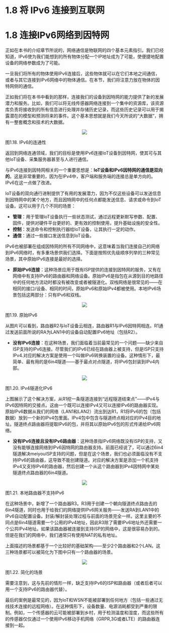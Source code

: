 # 1.8 将 IPv6 连接到互联网

# 1.8 连接IPv6网络到因特网

正如在本书的介绍章节所说的，网络通信是物联网的四个基本元素指引。我们已经知道，IPv6使为我们能想到的所有物体分配一个IP地址成为了可能，使便捷地配置设备的网络参数成为了可能。

一旦我们将所有的物体使用IPv6连接后，这些物体就可以在它们本地之间通信，或者与其它连接到IPv6网络中的物体通信。在本节，我们将注意力放在物体的因特网侧的通信。

正如我们将在本书中看到的那样，连接我们的设备到因特网的能力提供了新的发展潜力和服务。比如，我们可以将无线传感器网络连接到一个集中的资源库，该资源库负责将接收到的所有信息进行处理并存储历史记录，而这些历史记录可以用于揭露潜在的模型和预测将来的事件。这个基本思想就是我们今天所说的“大数据”，拥有一整套概念和技术的大数据。

<center><img src="images/iot_in_five_days/1/image011.png" /></center>

图1.18. IPv6的连通性

返回到网络连通领域，我们的目标是使用IPv6连接IoT设备到因特网，使其可与其他IoT设备、采集服务器甚至与人进行通信。

与IPv6连接到因特网相关的一个重要思想是：**IoT设备和IPv6因特网的通信是双向的**。这是非常重要的，因为在IPv4中，客户端和服务端的连接总是单方向的。IPv6在这一点做了改进。

IoT设备的双向通行进制提供了有用的发展潜力，因为不仅这些设备可以发送信息到因特网中的某个地方，而且因特网中的任何点都能发送信息、请求或命令到IoT设备。这可以用于几个不同的场景：
* **管理**：用于管理IoT设备执行一些状态测试，通过远程更新默写参数、配置、固件，提供对硬件平台更好的、更有效的控制使用，提升基础设施的安全性。
* **控制**：发送命令和控制执行器给IoT设备，让其执行一定的动作。
* **通信**：通过一些接口发送信息到IoT设备。

IPv6也被部署在组成因特网的所有不同网络中，这意味着当我们连接自己的网络到IPv6网络时，有多重场景供我们选择。下面是按照优先级顺序列举的三种常见场景，其中原始IPv6连接是最好的选择。
* **原始IPv6连接**：这种场景应用于既有ISP提供的连接到因特网的服务，又有在网络中有支持IPv6的路由器和网络设备。原始IPv6是指包在从源到目的地路径中的任何地方流动时都没有被改变或者被隧道化。双栈网络是很常见的——在相同的接口/设备、相同的时间，原始IPv6和原始IPv4都被使用。本地IPv6场景包括这两部分：只有IPv6和双栈。

<center><img src="images/iot_in_five_days/1/image012.png" /></center>

图1.19. 原始IPv6

从图片可以看到，路由器R2与IoT设备云相连，路由器R1与IPv6因特网相连。R1通过发送前面所说的RA为LAN1中的设备自动配置IPv6地址（包括R2）。
* **没有IPv6连接**：在这种场景，我们面临着当前最常见的一个问题——缺少来自ISP支持的IPv6连接。尽管我们的IPv6已经在路由器上被支持，但是ISP只支持IPv4.对应的解决方案是使用一个叫做IPv6转换装置的设备。这种情形下，最简单、最有用的是6in4隧道——基于最点对点隧道，将IPv6包封装到IPv4内部。

<center><img src="images/iot_in_five_days/1/image013.png" /></center>

图1.20. IPv4隧道化IPv6

上图展示了这个解决方案，从R1挖一条隧道连接到“远程隧道结束点”——IPv4与IPv6因特网的交接点。这由一个既可以连接IPv4又可以连接IPv6的路由器实现。原始IPv6数据从我们的网络（LAN1和LAN2）流出到达R1，R1将IPv6的包（包括数据）放到一个新的IPv4包里面。IPv4包中包含与隧道终点相对应的IPv4目的地址。隧道终点路由器将提取IPv6的包，并将其以原始IPv6包的形式传递给IPv6网络。
* **没有IPv6连接且没有IPv6路由器**：这种场景指IPv6网络既没有ISP的支持，又没有能够连接网络到IPv6因特网的路由器支持。前面已经说了，可以通过6in4隧道解决meiyouISP支持的问题，但是在这个场景，我们也必须面临没有不支持IPv6的路由器，这导致不能创建隧道。对应的解决方案是添加一个机支持IPv4又支持IPv6的路由器，然后创建一个从这个路由器到IPv4因特网中某处隧道终点路由器的6in4隧道。
<center><img src="images/iot_in_five_days/1/image014.png" /></center>

图1.21. 本地路由器不支持IPv6

在这种场景中，新增了一个路由器R3。R3用于创建一个朝向隧道终点路由去的6in4隧道，同时也用于给我们的网络提供IPv6网关服务——发送RA到LAN1中的IPv6自动配置设备。封装/解封装处理过程与前面的场景完全一样。这里主要的不同点是6in4隧道需要一个公用的IPv4地址，因此R3除了需要IPv6地址外还需要一个公共IPv4地址。如果该路由器被连接到支持ISP的网络中，这是很容易办到的。但是在我们的网络中，我们通常只有使用NAT的私有地址。

上面描述的场景都基于一个比较好的基础架构——至少2个路由器和2个LAN。这三种场景都可以被简化为下图中只有一个路由器的场景。

<center><img src="images/iot_in_five_days/1/image015.png" /></center>

图1.22. 简化的场景

需要注意到，这与先前的情形一样，缺乏支持IPv6的ISP和路由器（或者后者可以用一个支持IPv6的路由器代替）。

最后的案例是最常见的，因为IoT和WSN不能被部署到任何地方（包括一些通过无线技术连接的远程网络）。在这种情形下，设备数量、电源消耗都受到严重的限制。例如，一个传感器的云可能被部署到乡村，用于检测温度和湿度，而这些所有的传感器仅仅通过一个使用IPv6移动手机网络（GRPR,3G或者LTE）的路由器连接到一起。



















